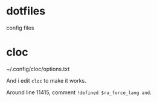 # dotfiles
config files

# cloc
~/.config/cloc/options.txt

And i edit `cloc` to make it works. 

Around line 11415, comment `!defined $ra_force_lang and`.

